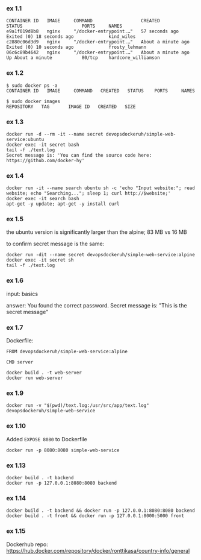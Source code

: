 ### ex 1.1
```
CONTAINER ID   IMAGE     COMMAND                  CREATED              STATUS                      PORTS     NAMES
e9a1f019d8b8   nginx     "/docker-entrypoint.…"   57 seconds ago       Exited (0) 18 seconds ago             kind_wiles
c2880c06d3d9   nginx     "/docker-entrypoint.…"   About a minute ago   Exited (0) 10 seconds ago             frosty_lehmann
06c6c89b4642   nginx     "/docker-entrypoint.…"   About a minute ago   Up About a minute           80/tcp    hardcore_williamson
```

### ex 1.2
```
$ sudo docker ps -a
CONTAINER ID   IMAGE     COMMAND   CREATED   STATUS    PORTS     NAMES

$ sudo docker images
REPOSITORY   TAG       IMAGE ID   CREATED   SIZE
```

### ex 1.3
```
docker run -d --rm -it --name secret devopsdockeruh/simple-web-service:ubuntu
docker exec -it secret bash
tail -f ./text.log
Secret message is: 'You can find the source code here: https://github.com/docker-hy'
```

### ex 1.4
```
docker run -it --name search ubuntu sh -c 'echo "Input website:"; read website; echo "Searching..."; sleep 1; curl http://$website;'
docker exec -it search bash
apt-get -y update; apt-get -y install curl
```

### ex 1.5
the ubuntu version is significantly larger than the alpine; 83 MB vs 16 MB

to confirm secret message is the same:
```
docker run -dit --name secret devopsdockeruh/simple-web-service:alpine
docker exec -it secret sh
tail -f ./text.log
```

### ex 1.6
input: basics

answer: You found the correct password. Secret message is:
"This is the secret message"

### ex 1.7
Dockerfile:
```
FROM devopsdockeruh/simple-web-service:alpine

CMD server
```

```
docker build . -t web-server
docker run web-server
```

### ex 1.9
```
docker run -v "$(pwd)/text.log:/usr/src/app/text.log" devopsdockeruh/simple-web-service
```

### ex 1.10
Added `EXPOSE 8080` to Dockerfile
```
docker run -p 8080:8080 simple-web-service
```

### ex 1.13
```
docker build . -t backend
docker run -p 127.0.0.1:8080:8080 backend
```

### ex 1.14
```
docker build . -t backend && docker run -p 127.0.0.1:8080:8080 backend
docker build . -t front && docker run -p 127.0.0.1:8000:5000 front
```

### ex 1.15
Dockerhub repo: https://hub.docker.com/repository/docker/ronttikasa/country-info/general
